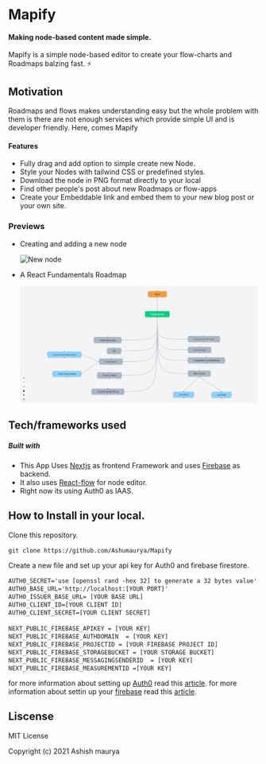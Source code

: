 # Mapify

#### Making node-based content made simple.

Mapify is a simple node-based editor to create your flow-charts and Roadmaps balzing fast. :zap:

## Motivation

Roadmaps and flows makes understanding easy but the whole problem with them is there are not enough services which provide simple UI and is developer friendly. Here, comes Mapify

#### Features

- Fully drag and add option to simple create new Node.
- Style your Nodes with tailwind CSS or predefined styles.
- Download the node in PNG format directly to your local
- Find other people's post about new Roadmaps or flow-apps
- Create your Embeddable link and embed them to your new blog post or your own site.

### Previews

- Creating and adding a new node

  ![New node](https://raw.githubusercontent.com/Ashumaurya/Mapify/main/screenshots/Mapify.gif)

- A React Fundamentals Roadmap

  ![React basics](https://raw.githubusercontent.com/Ashumaurya/Mapify/main/screenshots/ReactBasics.png)

## Tech/frameworks used

##### Built with

- This App Uses [Nextjs](https://nextjs.org/) as frontend Framework and uses [Firebase](https://firebase.google.com/) as backend.
- It also uses [React-flow](https://reactflow.dev/) for node editor.
- Right now its using Auth0 as IAAS.

## How to Install in your local.

Clone this repository.

```
git clone https://github.com/Ashumaurya/Mapify

```

Create a new file and set up your api key for Auth0 and firebase firestore.

```
AUTH0_SECRET='use [openssl rand -hex 32] to generate a 32 bytes value'
AUTH0_BASE_URL='http://localhost:[YOUR PORT]'
AUTH0_ISSUER_BASE_URL= [YOUR BASE URL]
AUTH0_CLIENT_ID=[YOUR CLIENT ID]
AUTH0_CLIENT_SECRET=[YOUR CLIENT SECRET]

NEXT_PUBLIC_FIREBASE_APIKEY = [YOUR KEY]
NEXT_PUBLIC_FIREBASE_AUTHDOMAIN  = [YOUR KEY]
NEXT_PUBLIC_FIREBASE_PROJECTID = [YOUR FIREBASE PROJECT ID]
NEXT_PUBLIC_FIREBASE_STORAGEBUCKET = [YOUR STORAGE BUCKET]
NEXT_PUBLIC_FIREBASE_MESSAGINGSENDERID  = [YOUR KEY]
NEXT_PUBLIC_FIREBASE_MEASUREMENTID =[YOUR KEY]

```

for more information about setting up [Auth0](https://auth0.com) read this [article](https://auth0.com/docs/quickstart/webapp/nextjs/01-login).
for more information about settin up your [firebase](https://firebase.google.com) read this [article](https://firebase.google.com/docs/web/setup).

## Liscense

MIT License

Copyright (c) 2021 Ashish maurya
